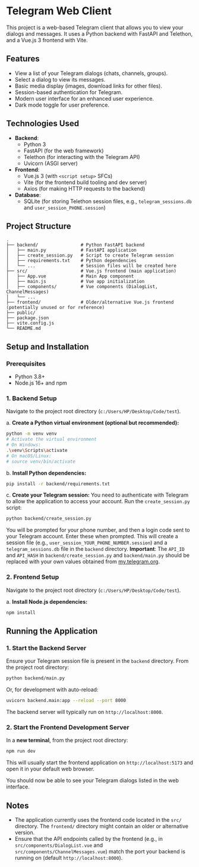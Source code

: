 # Telegram Web Client

This project is a web-based Telegram client that allows you to view your dialogs and messages. It uses a Python backend with FastAPI and Telethon, and a Vue.js 3 frontend with Vite.

## Features

- View a list of your Telegram dialogs (chats, channels, groups).
- Select a dialog to view its messages.
- Basic media display (images, download links for other files).
- Session-based authentication for Telegram.
- Modern user interface for an enhanced user experience.
- Dark mode toggle for user preference.

## Technologies Used

- **Backend**:
  - Python 3
  - FastAPI (for the web framework)
  - Telethon (for interacting with the Telegram API)
  - Uvicorn (ASGI server)
- **Frontend**:
  - Vue.js 3 (with `<script setup>` SFCs)
  - Vite (for the frontend build tooling and dev server)
  - Axios (for making HTTP requests to the backend)
- **Database**:
  - SQLite (for storing Telethon session files, e.g., `telegram_sessions.db` and `user_session_PHONE.session`)

## Project Structure

```
.
├── backend/                # Python FastAPI backend
│   ├── main.py             # FastAPI application
│   ├── create_session.py   # Script to create Telegram session
│   ├── requirements.txt    # Python dependencies
│   └── ...                 # Session files will be created here
├── src/                    # Vue.js frontend (main application)
│   ├── App.vue             # Main App component
│   ├── main.js             # Vue app initialization
│   ├── components/         # Vue components (DialogList, ChannelMessages)
│   └── ...
├── frontend/               # Older/alternative Vue.js frontend (potentially unused or for reference)
├── public/
├── package.json
├── vite.config.js
└── README.md
```

## Setup and Installation

### Prerequisites

- Python 3.8+
- Node.js 16+ and npm

### 1. Backend Setup

Navigate to the project root directory (`c:/Users/HP/Desktop/Code/test`).

a. **Create a Python virtual environment (optional but recommended):**
   ```bash
   python -m venv venv
   # Activate the virtual environment
   # On Windows:
   .\venv\Scripts\activate
   # On macOS/Linux:
   # source venv/bin/activate
   ```

b. **Install Python dependencies:**
   ```bash
   pip install -r backend/requirements.txt
   ```

c. **Create your Telegram session:**
   You need to authenticate with Telegram to allow the application to access your account.
   Run the `create_session.py` script:
   ```bash
   python backend/create_session.py
   ```
   You will be prompted for your phone number, and then a login code sent to your Telegram account. Enter these when prompted. This will create a session file (e.g., `user_session_YOUR_PHONE_NUMBER.session`) and a `telegram_sessions.db` file in the `backend` directory.
   **Important**: The `API_ID` and `API_HASH` in `backend/create_session.py` and `backend/main.py` should be replaced with your own values obtained from [my.telegram.org](https://my.telegram.org/apps).

### 2. Frontend Setup

Navigate to the project root directory (`c:/Users/HP/Desktop/Code/test`).

a. **Install Node.js dependencies:**
   ```bash
   npm install
   ```

## Running the Application

### 1. Start the Backend Server

Ensure your Telegram session file is present in the `backend` directory.
From the project root directory:
```bash
python backend/main.py
```
Or, for development with auto-reload:
```bash
uvicorn backend.main:app --reload --port 8000
```
The backend server will typically run on `http://localhost:8000`.

### 2. Start the Frontend Development Server

In a **new terminal**, from the project root directory:
```bash
npm run dev
```
This will usually start the frontend application on `http://localhost:5173` and open it in your default web browser.

You should now be able to see your Telegram dialogs listed in the web interface.

## Notes

- The application currently uses the frontend code located in the `src/` directory. The `frontend/` directory might contain an older or alternative version.
- Ensure that the API endpoints called by the frontend (e.g., in `src/components/DialogList.vue` and `src/components/ChannelMessages.vue`) match the port your backend is running on (default `http://localhost:8000`).
